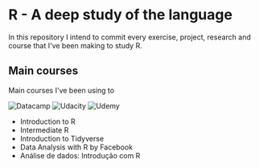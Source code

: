 # R - A deep study of the language 

In this repository I intend to commit every exercise, project, research and course that I've been making to study R. 

## Main courses
Main courses I've been using to

![Datacamp](https://res-4.cloudinary.com/crunchbase-production/image/upload/c_lpad,h_256,w_256,f_auto,q_auto:eco/dh65d2llcguuslya1pv2)
![Udacity](https://resizeimage.net/viewimg/vL76SwlfKFwOIsQT/ilULv/68747470733a2f2f63646e2e69636f.png)
![Udemy](https://res-1.cloudinary.com/crunchbase-production/image/upload/c_lpad,h_256,w_256,f_auto,q_auto:eco/x9lmuabarbbk6slwbwnm)

- Introduction to R
- Intermediate R
- Introduction to Tidyverse
- Data Analysis with R by Facebook
- Análise de dados: Introdução com R
